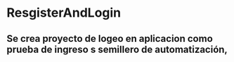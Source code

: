 # ResgisterAndLogin
## Se crea proyecto de logeo en aplicacion como prueba de ingreso s semillero de automatización,
